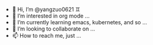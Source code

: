 - 👋 Hi, I’m @yangzuo0621 :gemini:
- 👀 I’m interested in org mode ...
- 🌱 I’m currently learning emacs, kubernetes, and so ...
- 💞️ I’m looking to collaborate on ...
- 📫 How to reach me, just ...
<!---
yangzuo0621/yangzuo0621 is a ✨ special ✨ repository because its `README.md` (this file) appears on your GitHub profile.
You can click the Preview link to take a look at your changes.
--->

